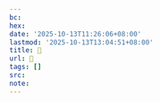 ```yaml
---
bc:
hex:
date: '2025-10-13T11:26:06+08:00'
lastmod: '2025-10-13T13:04:51+08:00'
title: 󰍜
url: 󰍜
tags: []
src:
note:
---
```

